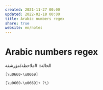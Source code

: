 ```yaml
---  
created: 2021-11-27 00:00  
updated: 2022-02-18 00:00  
title: Arabic numbers regex  
share: true  
website: en/notes  
---  
```

  
# Arabic numbers regex  
  
الحالة:: #ملاحظة/مؤرشفة  
  
`[\u0660-\u0669]`  
  
`[\u0660-\u0669]+ ?\)`  
